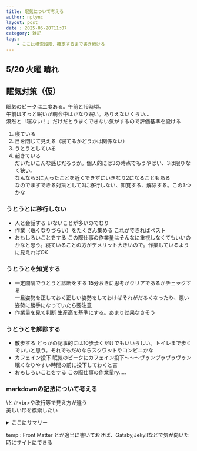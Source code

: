 ```yaml
---
title: 眠気について考える
author: nptync
layout: post
date : 2025-05-20T11:07
category: 雑記
tags:
    - ここは模索段階、確定するまで書き続ける
---
```

## 5/20 火曜 晴れ
## 眠気対策（仮）
眠気のピークは二度ある。午前と16時頃。\
午前はずっと眠いが朝会中はかなり眠い。ありえないくらい...\
漠然と「寝ない！」だけだとうまくできない気がするので評価基準を設ける
1. 寝ている
2. 目を閉じて見える（寝てるかどうかは関係ない）
3. うとうとしている
4. 起きている\
だいたいこんな感じだろうか。個人的には3の時点でもうやばい、3は限りなく狭い。\
なんなら3に入ったことを近くできずにいきなり2になることもある\
なのでまずできる対策として3に移行しない、知覚する、解除する。この3つかな
### うとうとに移行しない
- 人と会話する
いないことが多いのでむり
- 作業（眠くなりづらい）をたくさん集める
これができればベスト
- おもしろいことをする
この際仕事の作業量はそんなに重視しなくてもいいのかなと思う。寝ていることの方がデメリット大きいので。作業しているように見えればOK

### うとうとを知覚する
- 一定間隔でうとうと診断をする
15分おきに思考がクリアであるかチェックする\
一旦姿勢を正しておく正しい姿勢をしておけばそれがだるくなったり、悪い姿勢に勝手になっていたら要注意
- 作業量を見て判断
生産高を基準にする。あまり効果なさそう

### うとうとを解除する
- 散歩する
どっかの記事的には10歩歩くだけでもいいらしい。トイレまで歩くでいいと思う。それでもだめならスクワットやコンビニかな
- カフェイン投下
眠気のピークにカフェイン投下～～～ヴゥンヴゥヴゥヴゥン\
眠くなりやすい時間の前に投下しておくと吉
- おもしろいことをする
この際仕事の作業量ry.....

### markdownの記法について考える
\\とか\<br>や改行等で見え方が違う\
美しい形を模索したい

<details>
<summary>ここにサマリー</summary>
ここにdetails
    
```
ここにdetails
```
</details>

temp : Front Matter とか適当に書いておけば、Gatsby,Jekyllなどで気が向いた時にサイトにできる
